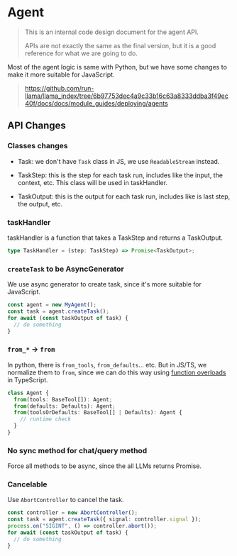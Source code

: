 # Agent

> This is an internal code design document for the agent API.
>
> APIs are not exactly the same as the final version, but it is a good reference for what we are going to do.

Most of the agent logic is same with Python, but we have some changes to make it more suitable for JavaScript.

> https://github.com/run-llama/llama_index/tree/6b97753dec4a9c33b16c63a8333ddba3f49ec40f/docs/docs/module_guides/deploying/agents

## API Changes

### Classes changes

- Task: we don't have `Task` class in JS, we use `ReadableStream` instead.

- TaskStep: this is the step for each task run, includes like the input, the context, etc. This class will be used in taskHandler.

- TaskOutput: this is the output for each task run, includes like is last step, the output, etc.

### taskHandler

taskHandler is a function that takes a TaskStep and returns a TaskOutput.

```typescript
type TaskHandler = (step: TaskStep) => Promise<TaskOutput>;
```

### `createTask` to be AsyncGenerator

We use async generator to create task, since it's more suitable for JavaScript.

```typescript
const agent = new MyAgent();
const task = agent.createTask();
for await (const taskOutput of task) {
  // do something
}
```

### `from_*` -> `from`

In python, there is `from_tools`, `from_defaults`... etc.
But in JS/TS, we normalize them to `from`, since we can do this way
using [function overloads](https://www.typescriptlang.org/docs/handbook/2/functions.html#function-overloads) in
TypeScript.

```typescript
class Agent {
  from(tools: BaseTool[]): Agent;
  from(defaults: Defaults): Agent;
  from(toolsOrDefaults: BaseTool[] | Defaults): Agent {
    // runtime check
  }
}
```

### No sync method for chat/query method

Force all methods to be async, since the all LLMs returns Promise.

### Cancelable

Use `AbortController` to cancel the task.

```typescript
const controller = new AbortController();
const task = agent.createTask({ signal: controller.signal });
process.on("SIGINT", () => controller.abort());
for await (const taskOutput of task) {
  // do something
}
```
